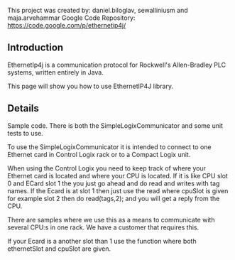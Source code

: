 This project was created by: daniel.biloglav, sewalliniusm and maja.arvehammar
Google Code Repository: https://code.google.com/p/ethernetip4j/

<h2>Introduction</h2>
EthernetIp4j is a communication protocol for Rockwell's Allen-Bradley PLC systems, written entirely in Java. 

This page will show you how to use EthernetIP4J library.

<h2>Details</h2>

Sample code. There is both the SimpleLogixCommunicator and some unit tests to use.

To use the SimpleLogixCommunicator it is intended to connect to one Ethernet card in Control Logix rack or to a Compact Logix unit.

When using the Control Logix you need to keep track of where your Ethernet card is located and where your CPU is located. If it is like CPU slot 0 and ECard slot 1 the you just go ahead and do read and writes with tag names. If the Ecard is at slot 1 then just use the read where cpuSlot is given for example slot 2 then do read(tags,2); and you will get a reply from the CPU.

There are samples where we use this as a means to communicate with several CPU:s in one rack. We have a customer that requires this.

If your Ecard is a another slot than 1 use the function where both ethernetSlot and cpuSlot are given. 
